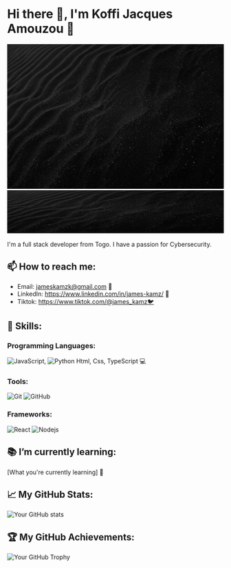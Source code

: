 # Hi there 👋, I'm Koffi Jacques Amouzou 🚀

![background](https://github.com/JamesKamz/JamesKamz/blob/main/adrien-olichon-RCAhiGJsUUE-unsplash.jpg)
<img src="https://github.com/JamesKamz/JamesKamz/blob/main/adrien-olichon-RCAhiGJsUUE-unsplash.jpg" width="100%" height="100">

I'm a full stack developer from Togo. I have a passion for Cybersecurity.

## 📫 How to reach me:

- Email: jameskamzk@gmail.com 📧
- LinkedIn: https://www.linkedin.com/in/james-kamz/ 💼
- Tiktok: https://www.tiktok.com/@james_kamz🐦

## 💼 Skills:

### Programming Languages: 
![JavaScript](https://img.shields.io/badge/-JavaScript-black?style=flat-square&logo=javascript),
![Python](https://img.shields.io/badge/-Python-black?style=flat-square&logo=Python) Html, Css, TypeScript 💻

### Tools: 
![Git](https://img.shields.io/badge/-Git-black?style=flat-square&logo=git)
![GitHub](https://img.shields.io/badge/-GitHub-181717?style=flat-square&logo=github)

### Frameworks: 
![React](https://img.shields.io/badge/-React-black?style=flat-square&logo=react)
![Nodejs](https://img.shields.io/badge/-Nodejs-black?style=flat-square&logo=Node.js)

## 📚 I’m currently learning:

[What you're currently learning] 📖

## 📈 My GitHub Stats:

![Your GitHub stats](https://github-readme-stats.vercel.app/api?username=jameskamz&show_icons=true)

## 🏆 My GitHub Achievements:

![Your GitHub Trophy](https://github-profile-trophy.vercel.app/?username=jameskamz&column=7)


<!--
**JamesKamz/JamesKamz** is a ✨ _special_ ✨ repository because its `README.md` (this file) appears on your GitHub profile.

Here are some ideas to get you started:

- 🔭 I’m currently working on ...
- 🌱 I’m currently learning ...
- 👯 I’m looking to collaborate on ...
- 🤔 I’m looking for help with ...
- 💬 Ask me about ...
- 📫 How to reach me: ...
- 😄 Pronouns: ...
- ⚡ Fun fact: ...
-->
